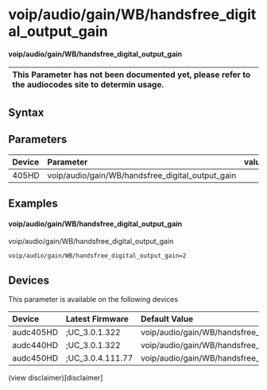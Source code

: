 ﻿---
description: voip/audio/gain/WB/handsfree_digital_output_gain
search: false
---

# voip/audio/gain/WB/handsfree_digital_output_gain

#### voip/audio/gain/WB/handsfree_digital_output_gain


| This Parameter has not been documented yet, please refer to the audiocodes site to determin usage.  | 
| :--- |

## Syntax

## Parameters
|Device|Parameter|value|Description|
|:---|:---|:---|:---|
| 405HD | voip/audio/gain/WB/handsfree_digital_output_gain |  |  |

## Examples
#### voip/audio/gain/WB/handsfree_digital_output_gain

voip/audio/gain/WB/handsfree_digital_output_gain

```
voip/audio/gain/WB/handsfree_digital_output_gain=2
```

## Devices
This parameter is available on the following devices

| Device | Latest Firmware | Default Value |
|:---|:---|:---|
| audc405HD | ;UC_3.0.1.322 | voip/audio/gain/WB/handsfree_digital_output_gain=2 
| audc440HD | ;UC_3.0.1.322 | voip/audio/gain/WB/handsfree_digital_output_gain=1 
| audc450HD | ;UC_3.0.4.111.77 | voip/audio/gain/WB/handsfree_digital_output_gain=1 

(view disclaimer)[disclaimer]
